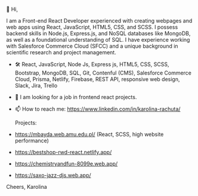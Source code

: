 👋 Hi,
  
I am a Front-end React Developer experienced with creating webpages and web apps using React, JavaScript, HTML5, CSS, and SCSS. 
I possess backend skills in Node.js, Express.js, and NoSQL databases like MongoDB, as well as a foundational understanding of SQL.
I have experience working with Salesforce Commerce Cloud (SFCC) and a unique background in scientific research and project management.


- 🛠️ React, JavaScript, Node Js, Express js, HTML5, CSS, SCSS, Bootstrap, MongoDB, SQL, Git, Contenful (CMS), Salesforce Commerce Cloud, Prisma, Netlify, Firebase, REST API, responsive web design, Slack, Jira, Trello
- 👀 I am looking for a job in frontend react projects.
- 📫 How to reach me: https://www.linkedin.com/in/karolina-rachuta/

  Projects:
- https://mbayda.web.amu.edu.pl/   (React, SCSS, high website performance)
- https://bestshop-rwd-react.netlify.app/  
- https://chemistryandfun-8099e.web.app/
- https://saxo-jazz-djs.web.app/

Cheers,
Karolina


